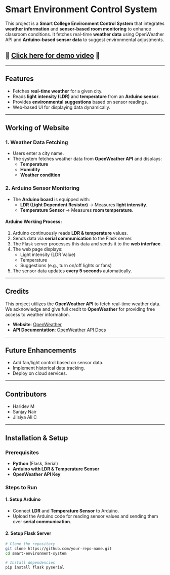 # Smart Environment Control System  

This project is a **Smart College Environment Control System** that integrates **weather information** and **sensor-based room monitoring** to enhance classroom conditions. It fetches real-time **weather data** using OpenWeather API and **Arduino-based sensor data** to suggest environmental adjustments.

## 🎥 [Click here for demo video](https://drive.google.com/file/d/1mPACdPoQM_j5O7EEkUxKD_dSgjBehOQw/view?usp=drive_link "🔼 Google Drive ") 🎥


---

## Features  
- Fetches **real-time weather** for a given city.  
- Reads **light intensity (LDR)** and **temperature** from an **Arduino sensor**.  
- Provides **environmental suggestions** based on sensor readings.  
- Web-based UI for displaying data dynamically.  

---

## Working of Website 

### 1. Weather Data Fetching  
- Users enter a city name.  
- The system fetches weather data from **OpenWeather API** and displays:  
  - **Temperature**  
  - **Humidity**  
  - **Weather condition**  

### 2. Arduino Sensor Monitoring  

- The **Arduino board** is equipped with:  
  - **LDR (Light Dependent Resistor)** → Measures **light intensity**.  
  - **Temperature Sensor** → Measures **room temperature**.  

#### **Arduino Working Process:**  
1. Arduino continuously reads **LDR & temperature** values.  
2. Sends data via **serial communication** to the Flask server.  
3. The Flask server processes this data and sends it to the **web interface**.  
4. The web page displays:  
   - Light intensity (LDR Value)  
   - Temperature  
   - Suggestions (e.g., turn on/off lights or fans)  
5. The sensor data updates **every 5 seconds** automatically.  

---

## Credits  
This project utilizes the **OpenWeather API** to fetch real-time weather data.  
We acknowledge and give full credit to **OpenWeather** for providing free access to weather information.  

- **Website**: [OpenWeather](https://openweathermap.org/)  
- **API Documentation**: [OpenWeather API Docs](https://openweathermap.org/api)  

---

## Future Enhancements  
- Add fan/light control based on sensor data.  
- Implement historical data tracking.  
- Deploy on cloud services.  

---

## Contributors  
- Haridev M  
- Sanjay Nair  
- Jilsiya Ali C  


---

## Installation & Setup  

### Prerequisites  
- **Python** (Flask, Serial)  
- **Arduino with LDR & Temperature Sensor**  
- **OpenWeather API Key**  

### Steps to Run  

#### 1. Setup Arduino  
- Connect **LDR** and **Temperature Sensor** to Arduino.  
- Upload the Arduino code for reading sensor values and sending them over **serial communication**.  

#### 2. Setup Flask Server  
```sh
# Clone the repository
git clone https://github.com/your-repo-name.git
cd smart-environment-system

# Install dependencies
pip install flask pyserial
